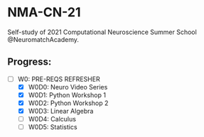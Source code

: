 # NMA-CN-21
Self-study of 2021 Computational Neuroscience Summer School @NeuromatchAcademy.
## Progress:
  - [ ] W0: PRE-REQS REFRESHER
    - [x] W0D0: Neuro Video Series
    - [x] W0D1: Python Workshop 1
    - [x] W0D2: Python Workshop 2
    - [x] W0D3: Linear Algebra
    - [ ] W0D4: Calculus
    - [ ] W0D5: Statistics